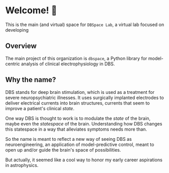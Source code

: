 # Welcome! 👋

This is the main (and virtual) space for ```DBSpace Lab```, a virtual lab focused on developing

## Overview
The main project of this organization is ```dbspace```, a Python library for model-centric analysis of clinical electrophysiology in DBS.

## Why the name?
DBS stands for deep brain stimulation, which is used as a treatment for severe neuropsychiatric illnesses.
It uses surgically implanted electrodes to deliver electrical currents into brain structures, currents that seem to improve a patient's clinical *state*.

One way DBS is thought to work is to modulate the *state* of the brain, maybe even the *statespace* of the brain.
Understanding how DBS changes this statespace in a way that alleviates symptoms needs more than.

So the name is meant to reflect a new way of seeing DBS as neuroengineering, an application of model-predictive control, meant to open up and/or guide the brain's space of possibilities.

But actually, it seemed like a cool way to honor my early career aspirations in astrophysics.
